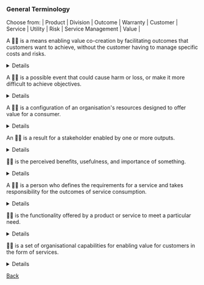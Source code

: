 ### General Terminology

Choose from: 
| Product | Division | Outcome | Warranty | Customer | Service | Utility | Risk | Service Management | Value |

A :woman_shrugging: is a means enabling value co-creation by facilitating outcomes that customers want to achieve, without the customer having to manage specific costs and risks.
<details>
  A service is a means enabling value co-creation by facilitating outcomes that customers want to achieve, without the customer having to manage specific costs and risks.
</details>

A :man_shrugging: is a possible event that could cause harm or loss, or make it more difficult to achieve objectives.
<details>
A risk is a possible event that could cause harm or loss, or make it more difficult to achieve objectives.
</details>

A :woman_shrugging: is a configuration of an organisation's resources designed to offer value for a consumer.
<details>
A product is a configuration of an organisation's resources designed to offer value for a consumer.
</details>

An :man_shrugging: is a result for a stakeholder enabled by one or more outputs.
<details>
An outcome is a result for a stakeholder enabled by one or more outputs.
</details>

:woman_shrugging: is the perceived benefits, usefulness, and importance of something.
<details>
Value is the perceived benefits, usefulness, and importance of something.
</details>

A :man_shrugging: is a person who defines the requirements for a service and takes responsibility for the outcomes of service consumption.
<details>
A customer is a person who defines the requirements for a service and takes responsibility for the outcomes of service consumption.
</details>

:woman_shrugging: is the functionality offered by a product or service to meet a particular need.
<details>
Utility is the functionality offered by a product or service to meet a particular need.
</details>

:man_shrugging: is a set of organisational capabilities for enabling value for customers in the form of services.
<details>
Service Management is a set of organisational capabilities for enabling value for customers in the form of services.
</details>

[Back](README.md)
